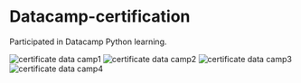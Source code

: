 # Datacamp-certification
Participated in Datacamp Python learning.

![certificate data camp1](https://user-images.githubusercontent.com/55322783/186858428-7e339b77-0b54-4fe5-9626-650d7594263c.jpg)
![certificate data camp2](https://user-images.githubusercontent.com/55322783/186858792-93d93069-7634-4e40-86e1-ab84fd77bcfb.jpg)
![certificate data camp3](https://user-images.githubusercontent.com/55322783/186858817-d1a06d0f-25bf-432a-8516-53984dd4dcc2.jpg)
![certificate data camp4](https://user-images.githubusercontent.com/55322783/186858894-98962f77-3d9f-44e8-b87f-8f4f3f07c7d6.jpg)
